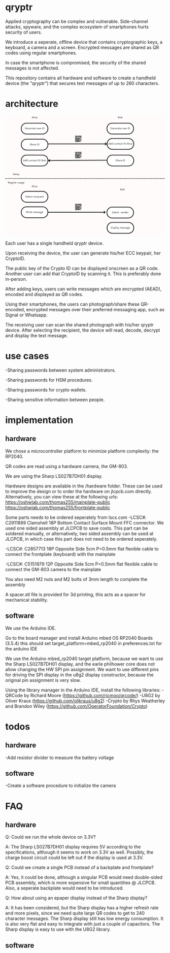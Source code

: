 # qryptr
Applied cryptography can be complex and vulnerable. Side-channel attacks, spyware, and the complex ecosystem of smartphones hurts security of users.

We introduce a seperate, offline device that contains cryptographic keys, a keyboard, a camera and a screen. Encrypted messages are shared as QR codes using regular smartphones.

In case the smartphone is compromised, the security of the shared messages is not affected.

This repository contains all hardware and software to create a handheld device (the "qryptr") that secures text messages of up to 260 characters.


# architecture
![usage flow](./flow-diagram2.png)

Each user has a single handheld qryptr device.

Upon receiving the device, the user can generate his/her ECC keypair, her CryptoID.

The public key of the Crypto ID can be displayed onscreen as a QR code. Another user can add that CryptoID by scanning it. This is preferably done in-person.

After adding keys, users can write messages which are encrypted (AEAD), encoded and displayed as QR codes.

Using their smartphones, the users can photograph/share these QR-encoded, encrypted messages over their preferred messaging app, such as Signal or Whatsapp.

The receiving user can scan the shared photograph with his/her qryptr device. After selecting the recipient, the device will read, decode, decrypt and display the text message.

# use cases
-Sharing passwords between system administrators.

-Sharing passwords for HSM procedures.

-Sharing passwords for crypto wallets.

-Sharing sensitive information between people.

# implementation
## hardware
We chose a microcontroller platform to minimize platform complexity: the RP2040.

QR codes are read using a hardware camera, the GM-803. 

We are using the Sharp LS027B7DH01 display. 

Hardware designs are available in the /hardware folder. These can be used to improve the design or to order the hardware on jlcpcb.com directly.
Alternatively, you can view these at the following urls:
https://oshwlab.com/thomas255/mainplate-public
https://oshwlab.com/thomas255/frontplate-public


Some parts needs to be ordered seperately from lscs.com
-LCSC#: C2911889 Clamshell 18P Bottom Contact Surface Mount FFC connector. We used one sided assembly at JLCPCB to save costs. This part can be soldered manually, or alternatively, two sided assembly can be used at JLCPCB, in which case this part does not need to be ordered seperately.

-LCSC#: C2857713 18P Opposite Side 5cm P=0.5mm flat flexible cable to connect the frontplate (keyboard) with the mainplate

-LCSC#: C5151979 12P Opposite Side 5cm P=0.5mm flat flexible cable to connect the GM-803 camera to the mainplate

You also need M2 nuts and M2 bolts of 3mm length to complete the assembly

A spacer.stl file is provided for 3d printing, this acts as a spacer for mechanical stability.



## software
We use the Arduino IDE.

Go to the board manager and install Arduino mbed OS RP2040 Boards (3.5.4)
this should set target_platform=mbed_rp2040 in preferences.txt for the arduino IDE

We use the Arduino mbed_rp2040 target platform, because we want to use the Sharp LS027B7DH01 display, and the earle philhower core does not allow changing the HW SPI pin assignment. We want to use different pins for driving the SPI display in the u8g2 display constructor, because the original pin assignment is very slow.

Using the library manager in the Arduino IDE, install the following libraries:
-QRCode by Richard Moore (https://github.com/ricmoo/qrcode/)
-U8G2 by Oliver Kraus (https://github.com/olikraus/u8g2)
-Crypto by Rhys Weatherley and Brandon Wiley (https://github.com/OperatorFoundation/Crypto)


# todos
## hardware
-Add resistor divider to measure the battery voltage
## software
-Create a software procedure to initialize the camera

# FAQ
## hardware
Q: Could we run the whole device on 3.3V? 

A: The Sharp LS027B7DH01 display requires 5V according to the specifications, although it seems to work on 3.3V as well. Possibly, the charge boost circuit could be left out if the display is used at 3.3V.

Q: Could we create a single PCB instead of a backplate and frontplate?

A: Yes, it could be done, although a singular PCB would need double-sided PCB assembly, which is more expensive for small quantities @ JLCPCB. Also, a seperate backplate would need to be introduced.

Q: How about using an epaper display instead of the Sharp display?

A: It has been considered, but the Sharp display has a higher refresh rate and more pixels, since we need quite large QR codes to get to 240 character messages. The Sharp display still has low energy consumption. It is also very flat and easy to integrate with just a couple of capacitors. The Sharp display is easy to use with the U8G2 library.

## software


